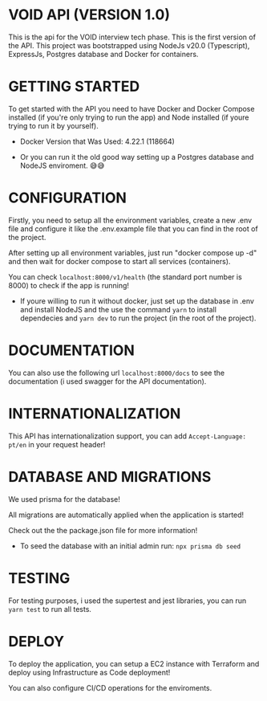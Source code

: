 # VOID API (VERSION 1.0)

This is the api for the VOID interview tech phase. This is the first version of the API.
This project was bootstrapped using NodeJs v20.0 (Typescript), ExpressJs, Postgres database and Docker for containers.

# GETTING STARTED

To get started with the API you need to have Docker and Docker Compose installed (if you're only trying to run the app) and Node installed (if youre trying to run it by yourself).

- Docker Version that Was Used: 4.22.1 (118664)

- Or you can run it the old good way setting up a Postgres database and NodeJS enviroment. 😅😅

# CONFIGURATION

Firstly, you need to setup all the environment variables, create a new .env file and configure it like the .env.example file that you can find in the root of the project.

After setting up all environment variables, just run "docker compose up -d" and then wait for docker compose to start all services (containers).

You can check `localhost:8000/v1/health` (the standard port number is 8000) to check if the app is running!

- If youre willing to run it without docker, just set up the database in .env and install NodeJS and the use the command `yarn` to install dependecies and `yarn dev` to run the project (in the root of the project).

# DOCUMENTATION

You can also use the following url `localhost:8000/docs` to see the documentation (i used swagger for the API documentation).

# INTERNATIONALIZATION

This API has internationalization support, you can add `Accept-Language: pt/en` in your request header!

# DATABASE AND MIGRATIONS

We used prisma for the database!

All migrations are automatically applied when the application is started!

Check out the the package.json file for more information!

- To seed the database with an initial admin run:
  `npx prisma db seed`

# TESTING

For testing purposes, i used the supertest and jest libraries, you can run `yarn test` to run all tests.

# DEPLOY

To deploy the application, you can setup a EC2 instance with Terraform and deploy using Infrastructure as Code deployment!

You can also configure CI/CD operations for the enviroments.
